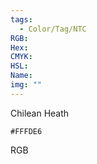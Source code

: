 ```yaml
---
tags:
  - Color/Tag/NTC
RGB:
Hex:
CMYK:
HSL:
Name:
img: ""
---
```

Chilean Heath
```palette
#FFFDE6
```
RGB
